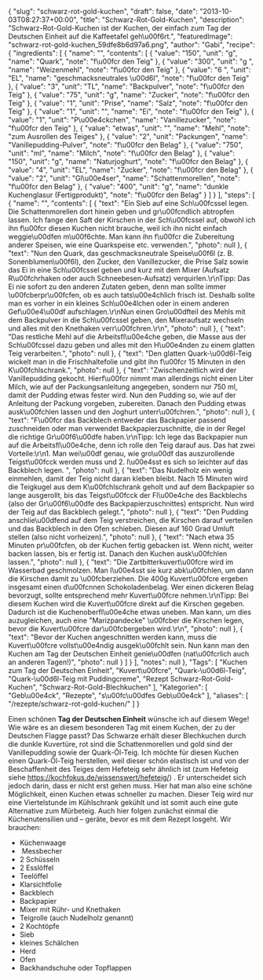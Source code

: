 {
    "slug": "schwarz-rot-gold-kuchen",
    "draft": false,
    "date": "2013-10-03T08:27:37+00:00",
    "title": "Schwarz-Rot-Gold-Kuchen",
    "description": "Schwarz-Rot-Gold-Kuchen ist der Kuchen, der einfach zum Tag der Deutschen Einheit auf die Kaffeetafel geh\u00f6rt.",
    "featuredImage": "schwarz-rot-gold-kuchen_59dfe8b6d97a6.png",
    "author": "Gabi",
    "recipe": {
        "ingredients": [
            {
                "name": "",
                "contents": [
                    {
                        "value": "150",
                        "unit": "g",
                        "name": "Quark",
                        "note": "f\u00fcr den Teig"
                    },
                    {
                        "value": "300",
                        "unit": "g ",
                        "name": "Weizenmehl",
                        "note": "f\u00fcr den Teig"
                    },
                    {
                        "value": "6 ",
                        "unit": "EL",
                        "name": "geschmacksneutrales \u00d6l",
                        "note": "f\u00fcr den Teig"
                    },
                    {
                        "value": "3",
                        "unit": "TL",
                        "name": "Backpulver",
                        "note": "f\u00fcr den Teig"
                    },
                    {
                        "value": "75",
                        "unit": "g",
                        "name": "Zucker",
                        "note": "f\u00fcr den Teig"
                    },
                    {
                        "value": "1",
                        "unit": "Prise",
                        "name": "Salz",
                        "note": "f\u00fcr den Teig"
                    },
                    {
                        "value": "1",
                        "unit": "",
                        "name": "Ei",
                        "note": "f\u00fcr den Teig"
                    },
                    {
                        "value": "1",
                        "unit": "P\u00e4ckchen",
                        "name": "Vanillezucker",
                        "note": "f\u00fcr den Teig"
                    },
                    {
                        "value": "etwas",
                        "unit": "",
                        "name": "Mehl",
                        "note": "zum Ausrollen des Teiges"
                    },
                    {
                        "value": "2",
                        "unit": "Packungen",
                        "name": "Vanillepudding-Pulver",
                        "note": "f\u00fcr den Belag"
                    },
                    {
                        "value": "750",
                        "unit": "ml",
                        "name": "Milch",
                        "note": "f\u00fcr den Belag"
                    },
                    {
                        "value": "150",
                        "unit": "g",
                        "name": "Naturjoghurt",
                        "note": "f\u00fcr den Belag"
                    },
                    {
                        "value": "4",
                        "unit": "EL",
                        "name": "Zucker",
                        "note": "f\u00fcr den Belag"
                    },
                    {
                        "value": "2",
                        "unit": "Gl\u00e4ser",
                        "name": "Schattenmorellen",
                        "note": "f\u00fcr den Belag"
                    },
                    {
                        "value": "400",
                        "unit": "g",
                        "name": "dunkle Kuchenglasur (Fertigprodukt)",
                        "note": "f\u00fcr den Belag"
                    }
                ]
            }
        ],
        "steps": [
            {
                "name": "",
                "contents": [
                    {
                        "text": "Ein Sieb auf eine Sch\u00fcssel legen. Die Schattenmorellen dort hinein geben und gr\u00fcndlich abtropfen lassen. Ich fange den Saft der Kirschen in der Sch\u00fcssel auf,  obwohl ich ihn f\u00fcr diesen Kuchen nicht brauche, weil ich ihn nicht einfach weggie\u00dfen m\u00f6chte. Man kann ihn f\u00fcr die Zubereitung anderer Speisen, wie eine Quarkspeise etc. verwenden.",
                        "photo": null
                    },
                    {
                        "text": "Nun den Quark, das geschmacksneutrale Speise\u00f6l (z. B. Sonenblumen\u00f6l), den Zucker, den Vanillezucker, die Prise Salz sowie das Ei in eine Sch\u00fcssel geben und kurz mit dem Mixer (Aufsatz R\u00fchrhaken oder auch Schneebesen-Aufsatz) verquirlen.\r\nTipp: Das Ei nie sofort zu den anderen Zutaten geben, denn man sollte immer \u00fcberpr\u00fcfen, ob es auch tats\u00e4chlich frisch ist. Deshalb sollte man es vorher in ein kleines Sch\u00e4lchen oder in einem anderen Gef\u00e4\u00df aufschlagen.\r\nNun einen Gro\u00dfteil des Mehls mit dem Backpulver in die Sch\u00fcssel geben, den Mixeraufsatz wechseln und alles mit den Knethaken  verr\u00fchren.\r\n",
                        "photo": null
                    },
                    {
                        "text": "Das restliche Mehl auf die Arbeitsfl\u00e4che geben, die Masse aus der Sch\u00fcssel dazu geben und alles mit den H\u00e4nden zu einem glatten Teig verarbeiten.",
                        "photo": null
                    },
                    {
                        "text": "Den glatten Quark-\u00d6l-Teig wickelt man in die Frischhaltefolie und gibt ihn f\u00fcr 15 Minuten in den K\u00fchlschrank.",
                        "photo": null
                    },
                    {
                        "text": "Zwischenzeitlich wird der Vanillepudding gekocht. Hierf\u00fcr nimmt man allerdings nicht einen Liter Milch, wie auf der Packungsanleitung angegeben, sondern nur 750 ml, damit der Pudding etwas fester wird. Nun den Pudding so, wie auf der Anleitung der Packung vorgeben, zubereiten. Danach den Pudding etwas ausk\u00fchlen lassen und den Joghurt unterr\u00fchren.",
                        "photo": null
                    },
                    {
                        "text": "F\u00fcr das Backblech entweder das Backpapier passend zuschneiden oder man verwendet Backpapierzuschnitte, die in der Regel die richtige Gr\u00f6\u00dfe haben.\r\nTipp: Ich lege das Backpapier nun auf die Arbeitsfl\u00e4che, denn ich rolle den Teig darauf aus. Das hat zwei Vorteile:\r\n1. Man wei\u00df genau, wie gro\u00df das auszurollende Teigst\u00fcck werden muss und 2. l\u00e4sst es sich so leichter auf das Backblech legen. ",
                        "photo": null
                    },
                    {
                        "text": "Das Nudelholz ein wenig einmehlen, damit der Teig nicht daran kleben bleibt. Nach 15 Minuten wird die Teigkugel aus dem K\u00fchlschrank geholt und auf dem Backpapier so lange ausgerollt, bis das Teigst\u00fcck  der Fl\u00e4che des Backblechs (also der Gr\u00f6\u00dfe des Backpapierzuschnittes)  entspricht. Nun wird der Teig auf das Backblech gelegt.",
                        "photo": null
                    },
                    {
                        "text": "Den Pudding anschlie\u00dfend auf dem Teig verstreichen, die Kirschen darauf verteilen und das Backblech in den Ofen schieben. Diesen auf 160 Grad Umluft stellen (also nicht vorheizen).",
                        "photo": null
                    },
                    {
                        "text": "Nach etwa 35 Minuten pr\u00fcfen, ob der Kuchen fertig gebacken ist. Wenn nicht, weiter backen lassen, bis er fertig ist. Danach den Kuchen ausk\u00fchlen lassen.",
                        "photo": null
                    },
                    {
                        "text": "Die Zartbitterkuvert\u00fcre wird im Wasserbad geschmolzen. Man l\u00e4sst sie kurz abk\u00fchlen, um dann die Kirschen damit zu \u00fcberziehen. Die 400g Kuvert\u00fcre  ergeben insgesamt einen d\u00fcnnen Schokoladenbelag. Wer einen dickeren Belag bevorzugt, sollte entsprechend mehr Kuvert\u00fcre nehmen.\r\nTipp: Bei diesem Kuchen wird die Kuvert\u00fcre direkt auf die Kirschen gegeben. Dadurch ist die Kuchenoberfl\u00e4che etwas uneben. Man kann, um dies auzugleichen, auch eine \"Marizpandecke\" \u00fcber die Kirschen legen, bevor die Kuvert\u00fcre dar\u00fcbergeben wird.\r\n",
                        "photo": null
                    },
                    {
                        "text": "Bevor der Kuchen angeschnitten werden kann, muss die Kuvert\u00fcre vollst\u00e4ndig ausgek\u00fchlt sein. Nun kann man den  Kuchen am Tag der Deutschen Einheit genie\u00dfen (nat\u00fcrlich auch an anderen Tagen!)",
                        "photo": null
                    }
                ]
            }
        ],
        "notes": null
    },
    "Tags": [
        "Kuchen zum Tag der Deutschen Einheit",
        "Kuvert\u00fcre",
        "Quark-\u00d6l-Teig",
        "Quark-\u00d6l-Teig mit Puddingcreme",
        "Rezept Schwarz-Rot-Gold-Kuchen",
        "Schwarz-Rot-Gold-Blechkuchen"
    ],
    "Kategorien": [
        "Geb\u00e4ck",
        "Rezepte",
        "s\u00fc\u00dfes Geb\u00e4ck"
    ],
    "aliases": [
        "\/rezepte\/schwarz-rot-gold-kuchen\/"
    ]
}

Einen schönen **Tag der Deutschen Einheit** wünsche ich auf diesem Wege! Wie wäre es an diesem besonderen Tag mit einem Kuchen, der zu der Deutschen Flagge passt? Das Schwarze erhält dieser Blechkuchen durch die dunkle Kuvertüre, rot sind die Schattenmorellen und gold sind der Vanillepudding sowie der Quark-Öl-Teig. Ich möchte für diesen Kuchen einen Quark-Öl-Teig herstellen, weil dieser schön elastisch ist und von der Beschaffenheit des Teiges dem Hefeteig sehr ähnlich ist (zum Hefeteig siehe <https://kochfokus.de/wissenswert/hefeteig/>) . Er unterscheidet sich jedoch darin, dass er nicht erst gehen muss. Hier hat man also eine schöne Möglichkeit, einen Kuchen etwas schneller zu machen. Dieser Teig wird nur eine Viertelstunde im Kühlschrank gekühlt und ist somit auch eine gute Alternative zum Mürbeteig. Auch hier folgen zunächst einmal die Küchenutensilien und &#8211; geräte, bevor es mit dem Rezept losgeht. Wir brauchen:

 * Küchenwaage
 *  Messbecher
 * 2 Schüsseln
 * 2 Esslöffel
 * Teelöffel
 * Klarsichtfolie
 * Backblech
 * Backpapier
 * Mixer mit Rühr- und Knethaken
 * Teigrolle (auch Nudelholz genannt)
 * 2 Kochtöpfe
 * Sieb
 * kleines Schälchen
 * Herd
 * Ofen
 * Backhandschuhe oder Topflappen

 

<div>
</div>